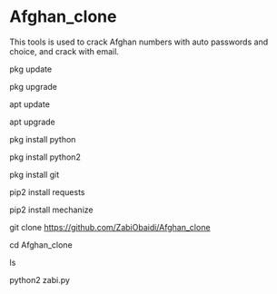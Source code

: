 # Afghan_clone
This tools is used to crack Afghan numbers with auto passwords and choice, and crack with email. 


pkg update

pkg upgrade

apt update

apt upgrade

pkg install python

pkg install python2

pkg install git

pip2 install requests

pip2 install mechanize

git clone https://github.com/ZabiObaidi/Afghan_clone

cd Afghan_clone

ls

python2 zabi.py




